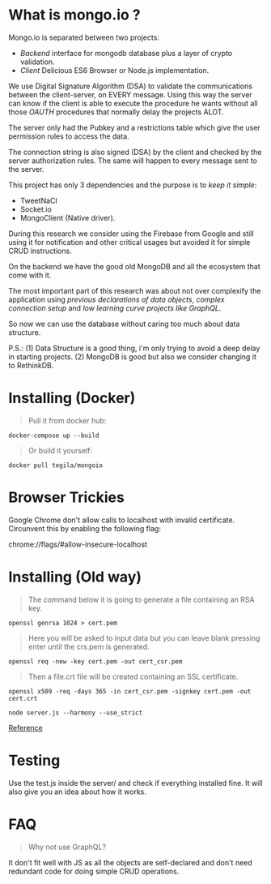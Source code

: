 # What is mongo.io ?

Mongo.io is separated between two projects:
 - *Backend* interface for mongodb database plus a layer of crypto validation.
 - *Client* Delicious ES6 Browser or Node.js implementation.

We use Digital Signature Algorithm (DSA) to validate the communications between the client-server, on EVERY message. Using this way the server can know if the client is able to execute the procedure he wants without all those *OAUTH* procedures that normally delay the projects ALOT.

The server only had the Pubkey and a restrictions table which give the user permission rules to access the data.

The connection string is also signed (DSA) by the client and checked by the server authorization rules. The same will happen to every message sent to the server.

This project has only 3 dependencies and the purpose is to *keep it simple*:
 - TweetNaCl
 - Socket.io
 - MongoClient (Native driver).

During this research we consider using the Firebase from Google and still using it for notification and other critical usages but avoided it for simple CRUD instructions.

On the backend we have the good old MongoDB and all the ecosystem that come with it.

The most important part of this research was about not over complexify the application using *previous declarations of data objects*, *complex connection setup* and *low learning curve projects like GraphQL*.

So now we can use the database without caring too much about data structure. 

P.S.: 
(1) Data Structure is a good thing, i'm only trying to avoid a deep delay in starting projects.
(2) MongoDB is good but also we consider changing it to RethinkDB.

# Installing (Docker)

> Pull it from docker hub:

`docker-compose up --build`

> Or build it yourself:

`docker pull tegila/mongoio`

# Browser Trickies

Google Chrome don't allow calls to localhost with invalid certificate.
Circunvent this by enabling the following flag:

chrome://flags/#allow-insecure-localhost

# Installing (Old way)

> The command below it is going to generate a file containing an RSA key.

`openssl genrsa 1024 > cert.pem`

> Here you will be asked to input data but you can leave blank pressing enter until the crs.pem is generated.

`openssl req -new -key cert.pem -out cert_csr.pem`

> Then a file.crt file will be created containing an SSL certificate.

`openssl x509 -req -days 365 -in cert_csr.pem -signkey cert.pem -out cert.crt`

`node server.js --harmony --use_strict`

[Reference](https://medium.com/@dai_shi/tail-call-optimization-tco-in-node-v6-e2492c9d5b7c)

# Testing 

Use the test.js inside the server/ and check if everything installed fine.
It will also give you an idea about how it works.

# FAQ

> Why not use GraphQL?

It don't fit well with JS as all the objects are self-declared and don't need redundant code for doing simple CRUD operations.
